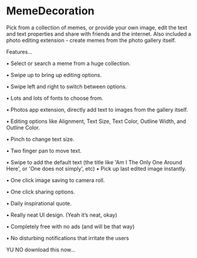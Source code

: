 # MemeDecoration

Pick from a collection of memes, or provide your own image, edit the text and text properties and share with friends and the internet. Also included a photo editing extension - create memes from the photo gallery itself.

Features...

• Select or search a meme from a huge collection.

• Swipe up to bring up editing options.

• Swipe left and right to switch between options.

• Lots and lots of fonts to choose from.

• Photos app extension, directly add text to images from the gallery itself.

• Editing options like Alignment, Text Size, Text Color, Outline Width, and Outline Color.

• Pinch to change text size.

• Two finger pan to move text.

• Swipe to add the default text (the title like 'Am I The Only One Around Here', or 'One does not simply', etc)
• Pick up last edited image instantly.

• One click image saving to camera roll.

• One click sharing options.

• Daily inspirational quote.

• Really neat UI design. (Yeah it’s neat, okay)

• Completely free with no ads (and will be that way)

• No disturbing notifications that irritate the users

YU NO download this now...
